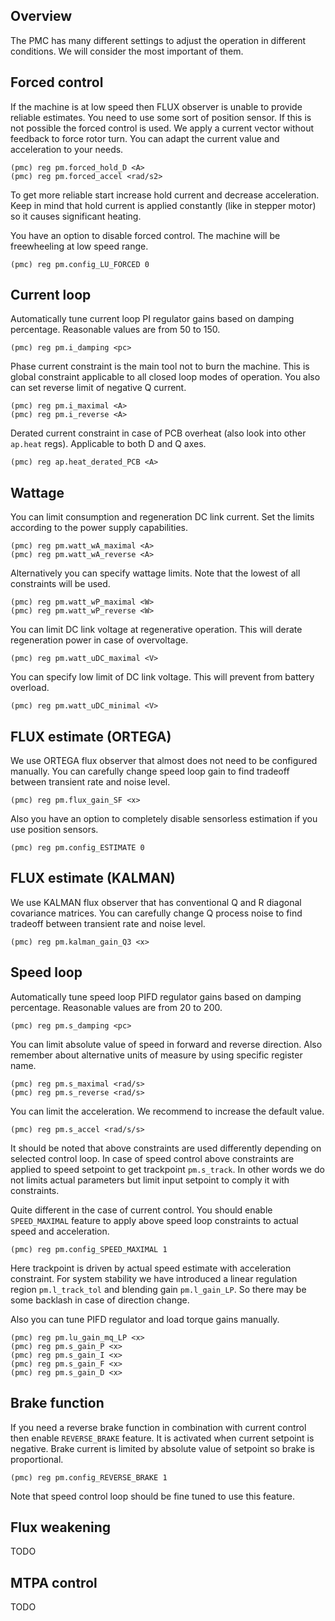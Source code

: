 ## Overview

The PMC has many different settings to adjust the operation in different
conditions. We will consider the most important of them.

## Forced control

If the machine is at low speed then FLUX observer is unable to provide reliable
estimates. You need to use some sort of position sensor. If this is not
possible the forced control is used. We apply a current vector without feedback
to force rotor turn. You can adapt the current value and acceleration to your
needs.

	(pmc) reg pm.forced_hold_D <A>
	(pmc) reg pm.forced_accel <rad/s2>

To get more reliable start increase hold current and decrease acceleration.
Keep in mind that hold current is applied constantly (like in stepper motor) so
it causes significant heating.

You have an option to disable forced control. The machine will be freewheeling
at low speed range.

	(pmc) reg pm.config_LU_FORCED 0

## Current loop

Automatically tune current loop PI regulator gains based on damping percentage.
Reasonable values are from 50 to 150.

	(pmc) reg pm.i_damping <pc>

Phase current constraint is the main tool not to burn the machine. This is
global constraint applicable to all closed loop modes of operation. You also
can set reverse limit of negative Q current.

	(pmc) reg pm.i_maximal <A>
	(pmc) reg pm.i_reverse <A>

Derated current constraint in case of PCB overheat (also look into other
`ap.heat` regs). Applicable to both D and Q axes.

	(pmc) reg ap.heat_derated_PCB <A>

## Wattage

You can limit consumption and regeneration DC link current. Set the limits
according to the power supply capabilities.

	(pmc) reg pm.watt_wA_maximal <A>
	(pmc) reg pm.watt_wA_reverse <A>

Alternatively you can specify wattage limits. Note that the lowest of all
constraints will be used.

	(pmc) reg pm.watt_wP_maximal <W>
	(pmc) reg pm.watt_wP_reverse <W>

You can limit DC link voltage at regenerative operation. This will derate
regeneration power in case of overvoltage.

	(pmc) reg pm.watt_uDC_maximal <V>

You can specify low limit of DC link voltage. This will prevent from battery
overload.

	(pmc) reg pm.watt_uDC_minimal <V>

## FLUX estimate (ORTEGA)

We use ORTEGA flux observer that almost does not need to be configured
manually. You can carefully change speed loop gain to find tradeoff between
transient rate and noise level.

	(pmc) reg pm.flux_gain_SF <x>

Also you have an option to completely disable sensorless estimation if you use
position sensors.

	(pmc) reg pm.config_ESTIMATE 0

## FLUX estimate (KALMAN)

We use KALMAN flux observer that has conventional Q and R diagonal covariance
matrices. You can carefully change Q process noise to find tradeoff between
transient rate and noise level.

    (pmc) reg pm.kalman_gain_Q3 <x>

## Speed loop

Automatically tune speed loop PIFD regulator gains based on damping percentage.
Reasonable values are from 20 to 200.

	(pmc) reg pm.s_damping <pc>

You can limit absolute value of speed in forward and reverse direction. Also
remember about alternative units of measure by using specific register name.

	(pmc) reg pm.s_maximal <rad/s>
	(pmc) reg pm.s_reverse <rad/s>

You can limit the acceleration. We recommend to increase the default value.

	(pmc) reg pm.s_accel <rad/s/s>

It should be noted that above constraints are used differently depending on
selected control loop. In case of speed control above constraints are applied
to speed setpoint to get trackpoint `pm.s_track`. In other words we do not
limits actual parameters but limit input setpoint to comply it with
constraints.

Quite different in the case of current control. You should enable
`SPEED_MAXIMAL` feature to apply above speed loop constraints to actual speed
and acceleration.

    (pmc) reg pm.config_SPEED_MAXIMAL 1

Here trackpoint is driven by actual speed estimate with acceleration
constraint. For system stability we have introduced a linear regulation region
`pm.l_track_tol` and blending gain `pm.l_gain_LP`. So there may be some
backlash in case of direction change.

Also you can tune PIFD regulator and load torque gains manually.

    (pmc) reg pm.lu_gain_mq_LP <x>
	(pmc) reg pm.s_gain_P <x>
	(pmc) reg pm.s_gain_I <x>
	(pmc) reg pm.s_gain_F <x>
	(pmc) reg pm.s_gain_D <x>

## Brake function

If you need a reverse brake function in combination with current control then
enable `REVERSE_BRAKE` feature. It is activated when current setpoint is
negative. Brake current is limited by absolute value of setpoint so brake is
proportional.

	(pmc) reg pm.config_REVERSE_BRAKE 1

Note that speed control loop should be fine tuned to use this feature.

## Flux weakening

TODO

## MTPA control

TODO
